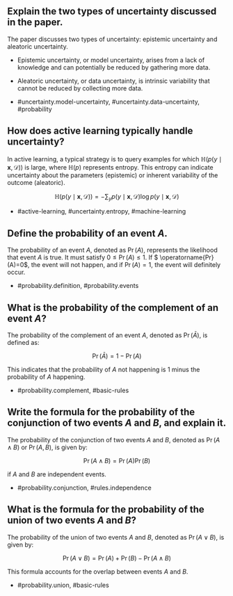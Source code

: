 ## Explain the two types of uncertainty discussed in the paper.

The paper discusses two types of uncertainty: epistemic uncertainty and aleatoric uncertainty.

- Epistemic uncertainty, or model uncertainty, arises from a lack of knowledge and can potentially be reduced by gathering more data.
- Aleatoric uncertainty, or data uncertainty, is intrinsic variability that cannot be reduced by collecting more data.

- #uncertainty.model-uncertainty, #uncertainty.data-uncertainty, #probability

## How does active learning typically handle uncertainty?

In active learning, a typical strategy is to query examples for which $\mathbb{H}(p(y \mid \boldsymbol{x}, \mathcal{D}))$ is large, where $\mathbb{H}(p)$ represents entropy. This entropy can indicate uncertainty about the parameters (epistemic) or inherent variability of the outcome (aleatoric).

$$
\mathbb{H}(p(y \mid \boldsymbol{x}, \mathcal{D})) = - \sum_{y} p(y \mid \boldsymbol{x}, \mathcal{D}) \log p(y \mid \boldsymbol{x}, \mathcal{D})
$$

- #active-learning, #uncertainty.entropy, #machine-learning

## Define the probability of an event $A$.

The probability of an event $A$, denoted as $\operatorname{Pr}(A)$, represents the likelihood that event $A$ is true. It must satisfy $0 \leq \operatorname{Pr}(A) \leq 1$. If $ \operatorname{Pr}(A)=0$, the event will not happen, and if $\operatorname{Pr}(A)=1$, the event will definitely occur.

- #probability.definition, #probability.events

## What is the probability of the complement of an event $A$?

The probability of the complement of an event $A$, denoted as $\operatorname{Pr}(\bar{A})$, is defined as:

$$
\operatorname{Pr}(\bar{A}) = 1 - \operatorname{Pr}(A)
$$

This indicates that the probability of $A$ not happening is $1$ minus the probability of $A$ happening.

- #probability.complement, #basic-rules

## Write the formula for the probability of the conjunction of two events $A$ and $B$, and explain it.

The probability of the conjunction of two events $A$ and $B$, denoted as $\operatorname{Pr}(A \wedge B)$ or $\operatorname{Pr}(A, B)$, is given by:

$$
\operatorname{Pr}(A \wedge B) = \operatorname{Pr}(A) \operatorname{Pr}(B)
$$

if $A$ and $B$ are independent events.

- #probability.conjunction, #rules.independence

## What is the formula for the probability of the union of two events $A$ and $B$?

The probability of the union of two events $A$ and $B$, denoted as $\operatorname{Pr}(A \vee B)$, is given by:

$$
\operatorname{Pr}(A \vee B) = \operatorname{Pr}(A) + \operatorname{Pr}(B) - \operatorname{Pr}(A \wedge B)
$$

This formula accounts for the overlap between events $A$ and $B$.

- #probability.union, #basic-rules